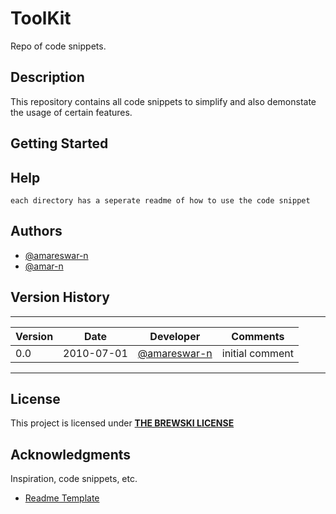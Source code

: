 # ToolKit
Repo of code snippets.

## Description
This repository contains all code snippets to simplify and also demonstate the usage of certain features.

## Getting Started

## Help

```
each directory has a seperate readme of how to use the code snippet
```

## Authors
 - [@amareswar-n](https://twitter.com/amareswarn)
 - [@amar-n](https://twitter.com/amareswarn)


## Version History

---
| Version | Date   | Developer | Comments |
| ------  | ------ | ------    | ------   |
| 0.0 | 2010-07-01 | [@amareswar-n](https://github.com/amareswar-n) | initial comment
---

## License

This project is licensed under [**THE BREWSKI LICENSE**](https://github.com/amareswar-n/ToolKit/blob/master/LICENSE.md)

## Acknowledgments

Inspiration, code snippets, etc.
* [Readme Template](https://gist.github.com/DomPizzie/7a5ff55ffa9081f2de27c315f5018afc)
